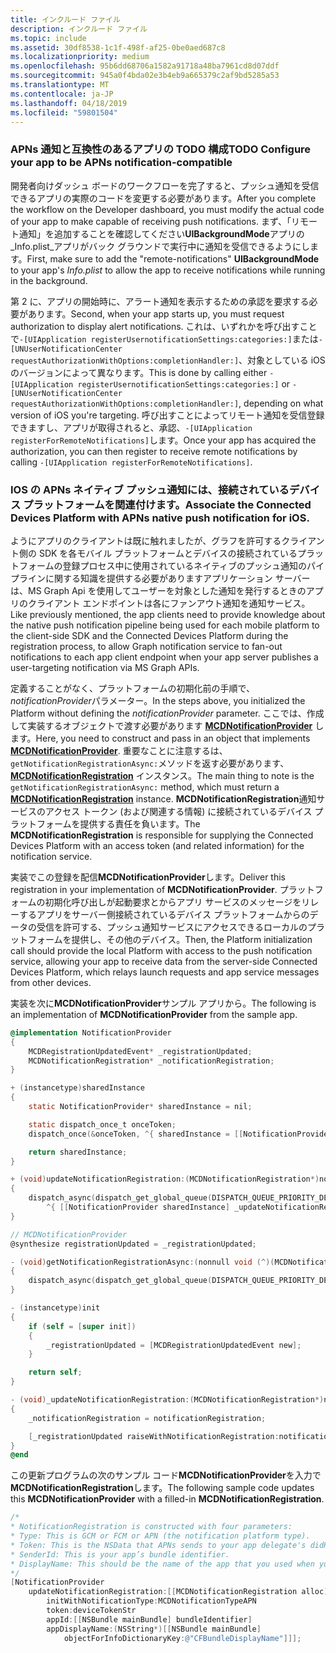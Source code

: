 ```yaml
---
title: インクルード ファイル
description: インクルード ファイル
ms.topic: include
ms.assetid: 30df8538-1c1f-498f-af25-0be0aed687c8
ms.localizationpriority: medium
ms.openlocfilehash: 95b6dd68706a1582a91718a48ba7961cd8d07ddf
ms.sourcegitcommit: 945a0f4bda02e3b4eb9a665379c2af9bd5285a53
ms.translationtype: MT
ms.contentlocale: ja-JP
ms.lasthandoff: 04/18/2019
ms.locfileid: "59801504"
---
```

### <a name="todo-configure-your-app-to-be-apns-notification-compatible"></a><span data-ttu-id="cdc56-103">APNs 通知と互換性のあるアプリの TODO 構成</span><span class="sxs-lookup"><span data-stu-id="cdc56-103">TODO Configure your app to be APNs notification-compatible</span></span>

<span data-ttu-id="cdc56-104">開発者向けダッシュ ボードのワークフローを完了すると、プッシュ通知を受信できるアプリの実際のコードを変更する必要があります。</span><span class="sxs-lookup"><span data-stu-id="cdc56-104">After you complete the workflow on the Developer dashboard, you must modify the actual code of your app to make capable of receiving push notifications.</span></span> <span data-ttu-id="cdc56-105">まず、「リモート通知」を追加することを確認してください**UIBackgroundMode**アプリの_Info.plist_アプリがバック グラウンドで実行中に通知を受信できるようにします。</span><span class="sxs-lookup"><span data-stu-id="cdc56-105">First, make sure to add the "remote-notifications" **UIBackgroundMode** to your app's _Info.plist_ to allow the app to receive notifications while running in the background.</span></span> 

<span data-ttu-id="cdc56-106">第 2 に、アプリの開始時に、アラート通知を表示するための承認を要求する必要があります。</span><span class="sxs-lookup"><span data-stu-id="cdc56-106">Second, when your app starts up, you must request authorization to display alert notifications.</span></span> <span data-ttu-id="cdc56-107">これは、いずれかを呼び出すことで`-[UIApplication registerUsernotificationSettings:categories:]`または`-[UNUserNotificationCenter requestAuthorizationWithOptions:completionHandler:]`、対象としている iOS のバージョンによって異なります。</span><span class="sxs-lookup"><span data-stu-id="cdc56-107">This is done by calling either `-[UIApplication registerUsernotificationSettings:categories:]` or `-[UNUserNotificationCenter requestAuthorizationWithOptions:completionHandler:]`, depending on what version of iOS you're targeting.</span></span> <span data-ttu-id="cdc56-108">呼び出すことによってリモート通知を受信登録できますし、アプリが取得されると、承認、`-[UIApplication registerForRemoteNotifications]`します。</span><span class="sxs-lookup"><span data-stu-id="cdc56-108">Once your app has acquired the authorization, you can then register to receive remote notifications by calling `-[UIApplication registerForRemoteNotifications]`.</span></span> 

### <a name="associate-the-connected-devices-platform-with-apns-native-push-notification-for-ios"></a><span data-ttu-id="cdc56-109">IOS の APNs ネイティブ プッシュ通知には、接続されているデバイス プラットフォームを関連付けます。</span><span class="sxs-lookup"><span data-stu-id="cdc56-109">Associate the Connected Devices Platform with APNs native push notification for iOS.</span></span> 
<span data-ttu-id="cdc56-110">ようにアプリのクライアントは既に触れましたが、グラフを許可するクライアント側の SDK を各モバイル プラットフォームとデバイスの接続されているプラットフォームの登録プロセス中に使用されているネイティブのプッシュ通知のパイプラインに関する知識を提供する必要がありますアプリケーション サーバーは、MS Graph Api を使用してユーザーを対象とした通知を発行するときのアプリのクライアント エンドポイントは各にファンアウト通知を通知サービス。</span><span class="sxs-lookup"><span data-stu-id="cdc56-110">Like previously mentioned, the app clients need to provide knowledge about the native push notification pipeline being used for each mobile platform to the client-side SDK and the Connected Devices Platform during the registration process, to allow Graph notification service to fan-out notifications to each app client endpoint when your app server publishes a user-targeting notification via MS Graph APIs.</span></span>

<span data-ttu-id="cdc56-111">定義することがなく、プラットフォームの初期化前の手順で、 *notificationProvider*パラメーター。</span><span class="sxs-lookup"><span data-stu-id="cdc56-111">In the steps above, you initialized the Platform without defining the *notificationProvider* parameter.</span></span> <span data-ttu-id="cdc56-112">ここでは、作成して実装するオブジェクトで渡す必要があります **[MCDNotificationProvider](../../objectivec-api/core/MCDNotificationProvider.md)** します。</span><span class="sxs-lookup"><span data-stu-id="cdc56-112">Here, you need to construct and pass in an object that implements **[MCDNotificationProvider](../../objectivec-api/core/MCDNotificationProvider.md)**.</span></span> <span data-ttu-id="cdc56-113">重要なことに注意するは、`getNotificationRegistrationAsync:`メソッドを返す必要があります、 **[MCDNotificationRegistration](../../objectivec-api/core/MCDNotificationRegistration.md)** インスタンス。</span><span class="sxs-lookup"><span data-stu-id="cdc56-113">The main thing to note is the `getNotificationRegistrationAsync:` method, which must return a **[MCDNotificationRegistration](../../objectivec-api/core/MCDNotificationRegistration.md)** instance.</span></span> <span data-ttu-id="cdc56-114">**MCDNotificationRegistration**通知サービスのアクセス トークン (および関連する情報) に接続されているデバイス プラットフォームを提供する責任を負います。</span><span class="sxs-lookup"><span data-stu-id="cdc56-114">The **MCDNotificationRegistration** is responsible for supplying the Connected Devices Platform with an access token (and related information) for the notification service.</span></span>

<span data-ttu-id="cdc56-115">実装でこの登録を配信**MCDNotificationProvider**します。</span><span class="sxs-lookup"><span data-stu-id="cdc56-115">Deliver this registration in your implementation of **MCDNotificationProvider**.</span></span> <span data-ttu-id="cdc56-116">プラットフォームの初期化呼び出しが起動要求とからアプリ サービスのメッセージをリレーするアプリをサーバー側接続されているデバイス プラットフォームからのデータの受信を許可する、プッシュ通知サービスにアクセスできるローカルのプラットフォームを提供し、その他のデバイス。</span><span class="sxs-lookup"><span data-stu-id="cdc56-116">Then, the Platform initialization call should provide the local Platform with access to the push notification service, allowing your app to receive data from the server-side Connected Devices Platform, which relays launch requests and app service messages from other devices.</span></span> 

<span data-ttu-id="cdc56-117">実装を次に**MCDNotificationProvider**サンプル アプリから。</span><span class="sxs-lookup"><span data-stu-id="cdc56-117">The following is an implementation of **MCDNotificationProvider** from the sample app.</span></span>

```ObjectiveC
@implementation NotificationProvider
{
    MCDRegistrationUpdatedEvent* _registrationUpdated;
    MCDNotificationRegistration* _notificationRegistration;
}

+ (instancetype)sharedInstance
{
    static NotificationProvider* sharedInstance = nil;

    static dispatch_once_t onceToken;
    dispatch_once(&onceToken, ^{ sharedInstance = [[NotificationProvider alloc] init]; });

    return sharedInstance;
}

+ (void)updateNotificationRegistration:(MCDNotificationRegistration*)notificationRegistration
{
    dispatch_async(dispatch_get_global_queue(DISPATCH_QUEUE_PRIORITY_DEFAULT, 0),
        ^{ [[NotificationProvider sharedInstance] _updateNotificationRegistration:notificationRegistration]; });
}

// MCDNotificationProvider
@synthesize registrationUpdated = _registrationUpdated;

- (void)getNotificationRegistrationAsync:(nonnull void (^)(MCDNotificationRegistration* _Nullable, NSError* _Nullable))completionBlock
{
    dispatch_async(dispatch_get_global_queue(DISPATCH_QUEUE_PRIORITY_DEFAULT, 0), ^{ completionBlock(_notificationRegistration, nil); });
}

- (instancetype)init
{
    if (self = [super init])
    {
        _registrationUpdated = [MCDRegistrationUpdatedEvent new];
    }

    return self;
}

- (void)_updateNotificationRegistration:(MCDNotificationRegistration*)notificationRegistration
{
    _notificationRegistration = notificationRegistration;

    [_registrationUpdated raiseWithNotificationRegistration:notificationRegistration];
}
@end
```

<span data-ttu-id="cdc56-118">この更新プログラムの次のサンプル コード**MCDNotificationProvider**を入力で**MCDNotificationRegistration**します。</span><span class="sxs-lookup"><span data-stu-id="cdc56-118">The following sample code updates this **MCDNotificationProvider** with a filled-in **MCDNotificationRegistration**.</span></span>

```ObjectiveC
/*
* NotificationRegistration is constructed with four parameters:
* Type: This is GCM or FCM or APN (the notification platform type).
* Token: This is the NSData that APNs sends to your app delegate's didRegisterForRemoteNotificationsWithDeviceToken: method. You must convert the NSData into a string by hex-encoding it.
* SenderId: This is your app’s bundle identifier. 
* DisplayName: This should be the name of the app that you used when you registered it on the Microsoft dev portal. 
*/
[NotificationProvider
    updateNotificationRegistration:[[MCDNotificationRegistration alloc]
        initWithNotificationType:MCDNotificationTypeAPN
        token:deviceTokenStr
        appId:[[NSBundle mainBundle] bundleIdentifier]
        appDisplayName:(NSString*)[[NSBundle mainBundle]
            objectForInfoDictionaryKey:@"CFBundleDisplayName"]]];
```
